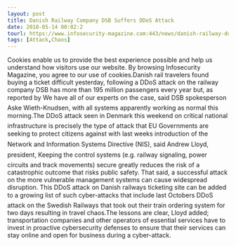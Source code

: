 ```yaml
---
layout: post
title: Danish Railway Company DSB Suffers DDoS Attack
date: 2018-05-14 00:02:2
tourl: https://www.infosecurity-magazine.com:443/news/danish-railway-ddos-attack/
tags: [Attack,Chaos]
---
```

Cookies enable us to provide the best experience possible and help us understand how visitors use our website. By browsing Infosecurity Magazine, you agree to our use of cookies.Danish rail travelers found buying a ticket difficult yesterday, following a DDoS attack on the railway company DSB has more than 195 million passengers every year but, as reported by We have all of our experts on the case, said DSB spokesperson Aske Wieth-Knudsen, with all systems apparently working as normal this morning.The DDoS attack seen in Denmark this weekend on critical national infrastructure is precisely the type of attack that EU Governments are seeking to protect citizens against with last weeks introduction of the Network and Information Systems Directive (NIS), said Andrew Lloyd, president, Keeping the control systems (e.g. railway signaling, power circuits and track movements) secure greatly reduces the risk of a catastrophic outcome that risks public safety. That said, a successful attack on the more vulnerable management systems can cause widespread disruption. This DDoS attack on Danish railways ticketing site can be added to a growing list of such cyber-attacks that include last Octobers DDoS attack on the Swedish Railways that took out their train ordering system for two days resulting in travel chaos.The lessons are clear, Lloyd added; transportation companies and other operators of essential services have to invest in proactive cybersecurity defenses to ensure that their services can stay online and open for business during a cyber-attack.